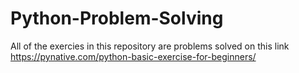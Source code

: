 # Python-Problem-Solving

All of the exercies in this repository are problems solved on this link https://pynative.com/python-basic-exercise-for-beginners/ 
